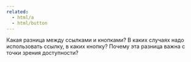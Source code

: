 ```yaml
---
related:
  - html/a
  - html/button
---
```


Какая разница между ссылками и кнопками? В каких случаях надо использовать ссылку, в каких кнопку? Почему эта разница важна с точки зрения доступности?
